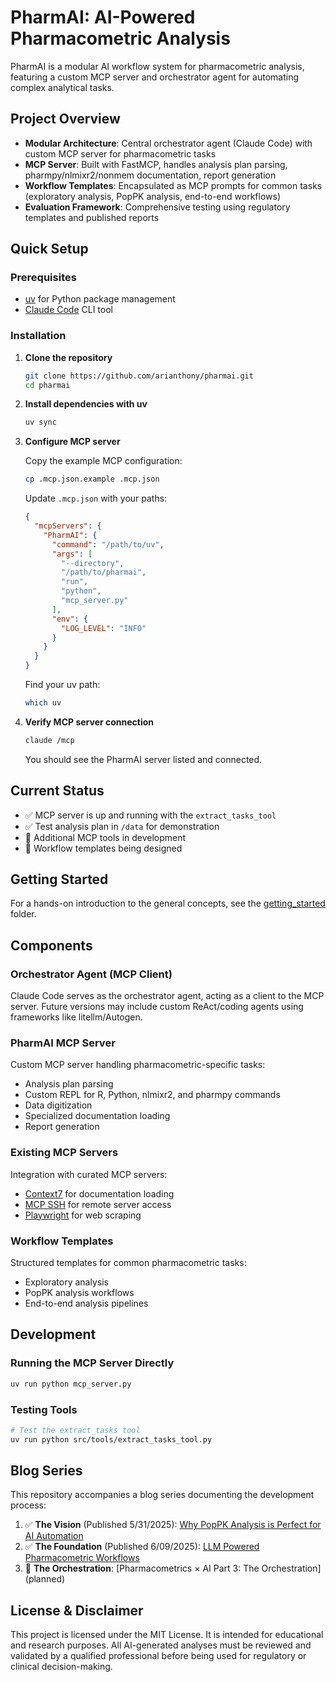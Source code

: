 # PharmAI: AI-Powered Pharmacometric Analysis

PharmAI is a modular AI workflow system for pharmacometric analysis, featuring a custom MCP server and orchestrator agent for automating complex analytical tasks.

## Project Overview

- **Modular Architecture**: Central orchestrator agent (Claude Code) with custom MCP server for pharmacometric tasks
- **MCP Server**: Built with FastMCP, handles analysis plan parsing, pharmpy/nlmixr2/nonmem documentation, report generation
- **Workflow Templates**: Encapsulated as MCP prompts for common tasks (exploratory analysis, PopPK analysis, end-to-end workflows)
- **Evaluation Framework**: Comprehensive testing using regulatory templates and published reports

## Quick Setup

### Prerequisites
- [uv](https://docs.astral.sh/uv/) for Python package management
- [Claude Code](https://docs.anthropic.com/en/docs/claude-code) CLI tool

### Installation

1. **Clone the repository**
   ```bash
   git clone https://github.com/arianthony/pharmai.git
   cd pharmai
   ```

2. **Install dependencies with uv**
   ```bash
   uv sync
   ```

3. **Configure MCP server**
   
   Copy the example MCP configuration:
   ```bash
   cp .mcp.json.example .mcp.json
   ```
   
   Update `.mcp.json` with your paths:
   ```json
   {
     "mcpServers": {
       "PharmAI": {
         "command": "/path/to/uv",
         "args": [
           "--directory",
           "/path/to/pharmai",
           "run",
           "python",
           "mcp_server.py"
         ],
         "env": {
           "LOG_LEVEL": "INFO"
         }
       }
     }
   }
   ```
   
   Find your uv path:
   ```bash
   which uv
   ```

4. **Verify MCP server connection**
   ```bash
   claude /mcp
   ```
   
   You should see the PharmAI server listed and connected.

## Current Status

- ✅ MCP server is up and running with the `extract_tasks_tool`
- ✅ Test analysis plan in `/data` for demonstration
- 🔄 Additional MCP tools in development
- 🔄 Workflow templates being designed

## Getting Started

For a hands-on introduction to the general concepts, see the [getting_started](./getting_started/) folder.

## Components

### Orchestrator Agent (MCP Client)
Claude Code serves as the orchestrator agent, acting as a client to the MCP server. Future versions may include custom ReAct/coding agents using frameworks like litellm/Autogen.

### PharmAI MCP Server
Custom MCP server handling pharmacometric-specific tasks:
- Analysis plan parsing
- Custom REPL for R, Python, nlmixr2, and pharmpy commands
- Data digitization
- Specialized documentation loading
- Report generation

### Existing MCP Servers
Integration with curated MCP servers:
- [Context7](https://github.com/upstash/context7) for documentation loading
- [MCP SSH](https://github.com/tufantunc/ssh-mcp) for remote server access
- [Playwright](https://github.com/microsoft/playwright-mcp) for web scraping

### Workflow Templates
Structured templates for common pharmacometric tasks:
- Exploratory analysis
- PopPK analysis workflows
- End-to-end analysis pipelines

## Development

### Running the MCP Server Directly
```bash
uv run python mcp_server.py
```

### Testing Tools
```bash
# Test the extract_tasks tool
uv run python src/tools/extract_tasks_tool.py
```

## Blog Series

This repository accompanies a blog series documenting the development process:

1. ✅ **The Vision** (Published 5/31/2025): [Why PopPK Analysis is Perfect for AI Automation](https://www.aripritchardbell.com/blog/2025-05-31-welcome-to-pmx-ai)
2. ✅ **The Foundation** (Published 6/09/2025): [LLM Powered Pharmacometric Workflows](https://www.aripritchardbell.com/blog/2025-06-09-llm-workflows-in-langchain)
3. 🔄 **The Orchestration**: [Pharmacometrics × AI Part 3: The Orchestration] (planned)

## License & Disclaimer

This project is licensed under the MIT License. It is intended for educational and research purposes. All AI-generated analyses must be reviewed and validated by a qualified professional before being used for regulatory or clinical decision-making.